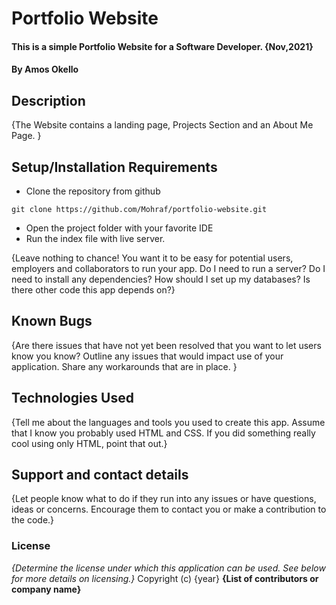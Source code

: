 # Portfolio Website
#### This is a simple Portfolio Website for a Software Developer. {Nov,2021}
#### By **Amos Okello**
## Description
{The Website contains a landing page, Projects Section and an About Me Page. }
## Setup/Installation Requirements
* Clone the repository from github
```
git clone https://github.com/Mohraf/portfolio-website.git
```
* Open the project folder with your favorite IDE
* Run the index file with live server.

{Leave nothing to chance! You want it to be easy for potential users, employers and collaborators to run your app. Do I need to run a server? Do I need to install any dependencies? How should I set up my databases? Is there other code this app depends on?}
## Known Bugs
{Are there issues that have not yet been resolved that you want to let users know you know? Outline any issues that would impact use of your application. Share any workarounds that are in place. }
## Technologies Used
{Tell me about the languages and tools you used to create this app. Assume that I know you probably used HTML and CSS. If you did something really cool using only HTML, point that out.}
## Support and contact details
{Let people know what to do if they run into any issues or have questions, ideas or concerns.  Encourage them to contact you or make a contribution to the code.}
### License
*{Determine the license under which this application can be used.  See below for more details on licensing.}*
Copyright (c) {year} **{List of contributors or company name}**